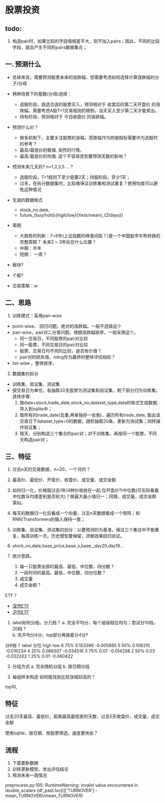 # 股票投资

## todo:
1. 构造pair时，如果比较的字段值相差不大，则不加入pairs；因此，不同的比较字段，就会产生不同的pairs数据集合；


## 一. 预测什么
* 总体来说，需要预测股票未来的涨跌幅，但需要考虑如何选择计算涨跌幅的分子/分母
* 两种场景下的基数(分母)选择：
  * 选股阶段，挑选合适的股票买入，预测相对于 收盘后的第二天开盘价 的涨跌幅。需要考虑A股T+1交易规则的限制，当天买入至少第二天才能卖出。
  * 持有阶段，预测相对于 今日收盘价 的涨跌幅。
* 预测什么价？
  * 做多机制下，主要关注股票的涨幅，而跌幅作为防御指标需要作为选股时的参考？
  * 最高/最低价的极值. 突然的行情，
  * 最高/最低价的均值. 这个不容易受到要预测天数的影响？
* 预测未来几天的? n=1,2,3,5 ... ?
  * 选股阶段，T+1规则下至少是要2天；持股阶段，至少1天；
  * 过多，在拆分数据集时，比较难保证训练集和测试重复？使用均值可以避免这种情况
* 生成的数据格式
  * stock_no,date,
  * future_{buy/hold}_{high/low}_{Xest/mean}_{2(days)}

* 周期
  * 大趋势的判断：7~8年(上证指数的峰值间距？)是一个中国股市牛熊转换的完整周期？ 
  未来2 ~ 3年处在什么位置？
  * 中期：半年
  * 短期： 一周？
* 板块?
* 个股?
* 交易策略：w

## 二、思路
1. 训练模式：采用pair-wise
  * point-wise， 回归问题，绝对的涨跌幅。一般不选择这个
  * pair-wise，pair对二分类问题。根据涨跌幅排序，一般采用这个。
    * 同一交易日，不同股票的pair对比较
    * 同一股票，不同交易日的pair对比较
    * 股票、交易日均不同的比较，是否有价值？
    * pair对的损失值，ndcg作为最终的整体评估指标？
  * list-wise ，整体排序，
2. 数据集的拆分
  * 训练集、验证集、测试集
  * 按交易日为单位，各抽取20支股票为测试集和验证集，剩下部分归为训练集。具体步骤:
    1. 按date+stock,trade_date,stock_no,dataset_type,data的格式生成数据, 导入到sqlite中；
    2. 取所有的trade_date(去重,再单独存一张表)，遍历所有trade_date, 取出该交易日下dataset_type=0的数据，随机抽取20条，更新为测试集；同样操作验证集；
    3. 按天，分别构造三个集合的pair对；对于训练集，再按同一个股票，不同天构造pair对；
  
    


## 三、特征
1. 过去n天的交易数据，n=20，一个月的？
2. 最高价、最低价、开盘价、收盘价、成交量、成交金额
3. 如何归一化，价格取过去1年(4种价格放在一起,仅开盘价?)中位数(可实际看看中位数与均值差别是否较大)？做最大最小值归一；同理，成交量，成交金额类似。
4. 每天的数据归一化后看成一个向量，过去n天数据看成一个矩阵；和RNN/Transformers的输入保持一致；
5. 训练集、验证集、测试集的划分：以要预测的为基准，保证三个集合中不能重复。每周训练一次。历史模型要保留，须做效果回归验证。
6. stock_no,date,base_price,base_x,base_,day20,day19...

1. 统计思路，
    1. 每一只股票全部的最高、最低、中位数、四分数？ 
    1. 一段时间的最高、最低，中位数，四分位数？
    1. 成交量
    1. 成交金额？

ETF？
* [深市ETF](http://www.szse.cn/market/product/list/etfList/index.html)
* [沪市ETF](http://www.sse.com.cn/assortment/fund/etf/list/)
 

1. label如何分档，分几档？
a. 完全平均分，每个层级档位均匀；尝试分10档，20档？  
b. 先平均分4分，top部分再接着分4分?

分6档？
label   分位  high   low
6 75%  0.153396  -0.005885
5 50%  0.108310  -0.016234 
4 25%  0.086307  -0.034516
3 75%  0.07      -0.014298
2 50%  0.03      -0.032202
1 25%  0.01      -0.060422


2. 分组方式
a. 完全随机分组
b. 按日期分组

3. 每组样本构造
如何能找到比较涨幅较高的？

top10,


## 特征
过去20天最高、最低价，距离最高最低家的天数，过去5天收盘价，成交量，成交金额


使用sqlite，按日期、按股票筛选，速度更快些？


## 流程
1. 下载更新数据
2. 训练更新模型、发出评估结论
3. 预测未来一周情况



preprocess.py:105: RuntimeWarning: invalid value encountered in double_scalars
  (df_past.loc[i]['TURNOVER'] - mean_TURNOVER)/mean_TURNOVER)